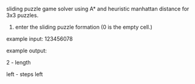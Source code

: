 sliding puzzle game solver using A* and heuristic manhattan distance for 3x3 puzzles.

1. enter the sliding puzzle formation (0 is the empty cell.)


example input:
123456078

example output:

2 - length 

left - steps
left
